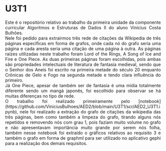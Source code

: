 <h1>U3T1</h1>

<p align=justify>
Este é o repositório relativo ao trabalho da primeira unidade da componente curricular Algoritmos e Estruturas de Dados II do aluno Vinícius Costa Bulhões.<br>Nele foi pedido para extrairmos três rede de citações da Wikipedia de três páginas específicas em forma de grafos, onde cada nó do grafo seria uma página e cada aresta seria uma citação de uma página à outra. As páginas raízes utilizadas neste trabalho foram Lord of the Rings, A Song of Ice and Fire e One Piece. As duas primeiras páginas foram escolhidas, pois ambas são propriedades intelectuais de literatura de fantasia medieval, sendo que o Senhor dos Aneis foi escrito na primeira metade do século 20 enquanto Crônicas de Gelo e Fogo na segunda metade e tendo clara influência do primeiro.<br>Já One Piece, apesar de também ser de fantasia é uma mídia totalmente diferente sendo um mangá japonês, foi escolhido para observar se há muitas diferenças no tipo de rede.<br>O trabalho foi realizado primeiramente pelo [notebook](https://github.com/ViniciusBulhoes/AED2/blob/main/U3T1/scr/AED2_U3T1.ipynb), nele foi realizado a extração do grafo de citações da wikipedia das três páginas, bem como também a limpeza do grafo, tirando alguns nós repetidos e removendo nós com grau 1, pois faziam muito volume no grafo e não apresentavam importância muito grande por serem nós folha, também nesse notebook foi extraído o gráficos relativos ao requisito 3 e também o grafo em forma de graphml para ser utilizado no aplicativo gephi para a realização dos demais requisitos.
</p>
